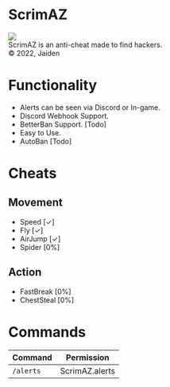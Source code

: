 # ScrimAZ
[![](https://poggit.pmmp.io/shield.state/ScrimAS)](https://poggit.pmmp.io/p/ScrimAS)
\
ScrimAZ is an anti-cheat made to find hackers.\
© 2022, Jaiden

# Functionality

- Alerts can be seen via Discord or In-game.
- Discord Webhook Support.
- BetterBan Support. [Todo]
- Easy to Use.
- AutoBan [Todo]

# Cheats
## Movement
- Speed [✓]
- Fly [✓]
- AirJump [✓]
- Spider [0%]
## Action
- FastBreak [0%]
- ChestSteal [0%]

# Commands

|**Command**|**Permission**|
|-----------|---------------|
|`/alerts`|ScrimAZ.alerts|